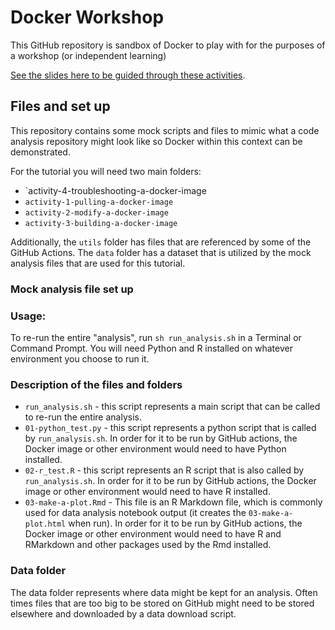 # Docker Workshop

This GitHub repository is sandbox of Docker to play with for the purposes of a workshop (or independent learning)

[See the slides here to be guided through these activities]().

## Files and set up

This repository contains some mock scripts and files to mimic what a code analysis repository might look like so Docker within this context can be demonstrated.

For the tutorial you will need two main folders:   

- `activity-4-troubleshooting-a-docker-image
- `activity-1-pulling-a-docker-image`
- `activity-2-modify-a-docker-image`
- `activity-3-building-a-docker-image`



Additionally, the `utils` folder has files that are referenced by some of the GitHub Actions. The `data` folder has a dataset that is utilized by the mock analysis files that are used for this tutorial.

### Mock analysis file set up

### Usage:

To re-run the entire "analysis", run `sh run_analysis.sh` in a Terminal or Command Prompt. You will need Python and R installed on whatever environment you choose to run it.

### Description of the files and folders

- `run_analysis.sh` - this script represents a main script that can be called to re-run the entire analysis.
- `01-python_test.py` - this script represents a python script that is called by `run_analysis.sh`. In order for it to be run by GitHub actions, the Docker image or other environment would need to have Python installed.
- `02-r_test.R` - this script represents an R script that is also called by `run_analysis.sh`. In order for it to be run by GitHub actions, the Docker image or other environment would need to have R installed.
- `03-make-a-plot.Rmd` - This file is an R Markdown file, which is commonly used for data analysis notebook output (it creates the `03-make-a-plot.html` when run). In order for it to be run by GitHub actions, the Docker image or other environment would need to have R and RMarkdown and other packages used by the Rmd installed.

### Data folder

The data folder represents where data might be kept for an analysis. Often times files that are too big to be stored on GitHub might need to be stored elsewhere and downloaded by a data download script.
